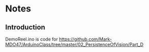 # Notes

## Introduction
DemoReel.ino is code for https://github.com/Mark-MDO47/ArduinoClass/tree/master/02_PersistenceOfVision/Part_D
